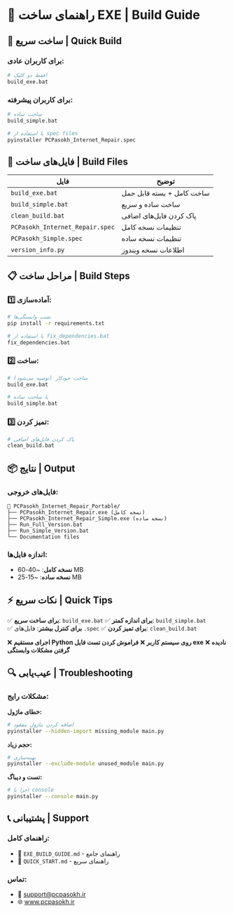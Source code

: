 # 🔧 راهنمای ساخت EXE | Build Guide

## 🚀 ساخت سریع | Quick Build

### برای کاربران عادی:
```bash
# فقط دو کلیک!
build_exe.bat
```

### برای کاربران پیشرفته:
```bash
# ساخت ساده
build_simple.bat

# یا استفاده از spec files
pyinstaller PCPasokh_Internet_Repair.spec
```

## 📁 فایل‌های ساخت | Build Files

| فایل | توضیح |
|------|-------|
| `build_exe.bat` | ساخت کامل + بسته قابل حمل |
| `build_simple.bat` | ساخت ساده و سریع |
| `clean_build.bat` | پاک کردن فایل‌های اضافی |
| `PCPasokh_Internet_Repair.spec` | تنظیمات نسخه کامل |
| `PCPasokh_Simple.spec` | تنظیمات نسخه ساده |
| `version_info.py` | اطلاعات نسخه ویندوز |

## 📋 مراحل ساخت | Build Steps

### 1️⃣ آماده‌سازی:
```bash
# نصب وابستگی‌ها
pip install -r requirements.txt

# یا استفاده از fix_dependencies.bat
fix_dependencies.bat
```

### 2️⃣ ساخت:
```bash
# ساخت خودکار (توصیه می‌شود)
build_exe.bat

# یا ساخت ساده
build_simple.bat
```

### 3️⃣ تمیز کردن:
```bash
# پاک کردن فایل‌های اضافی
clean_build.bat
```

## 📦 نتایج | Output

### فایل‌های خروجی:
```
📁 PCPasokh_Internet_Repair_Portable/
├── PCPasokh_Internet_Repair.exe (نسخه کامل)
├── PCPasokh_Internet_Repair_Simple.exe (نسخه ساده)  
├── Run_Full_Version.bat
├── Run_Simple_Version.bat
└── Documentation files
```

### اندازه فایل‌ها:
- **نسخه کامل**: ~40-60 MB
- **نسخه ساده**: ~15-25 MB

## ⚡ نکات سریع | Quick Tips

✅ **برای ساخت سریع**: `build_exe.bat`
✅ **برای اندازه کمتر**: `build_simple.bat`  
✅ **برای کنترل بیشتر**: فایل‌های `.spec`
✅ **برای تمیز کردن**: `clean_build.bat`

❌ **اجرای مستقیم Python روی سیستم کاربر**
❌ **فراموش کردن تست فایل exe**
❌ **نادیده گرفتن مشکلات وابستگی**

## 🔍 عیب‌یابی | Troubleshooting

### مشکلات رایج:

**خطای ماژول:**
```bash
# اضافه کردن ماژول مفقود
pyinstaller --hidden-import missing_module main.py
```

**حجم زیاد:**
```bash
# بهینه‌سازی
pyinstaller --exclude-module unused_module main.py
```

**تست و دیباگ:**
```bash
# اجرا با console
pyinstaller --console main.py
```

## 📞 پشتیبانی | Support

### راهنمای کامل:
- 📄 `EXE_BUILD_GUIDE.md` - راهنمای جامع
- 📄 `QUICK_START.md` - راهنمای سریع

### تماس:
- 📧 support@pcpasokh.ir
- 🌐 www.pcpasokh.ir